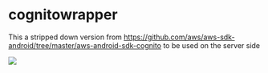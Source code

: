 # cognitowrapper

This a stripped down version from https://github.com/aws/aws-sdk-android/tree/master/aws-android-sdk-cognito to be used on the server side


[![](https://jitpack.io/v/xminds/cognitowrapper.svg)](https://jitpack.io/#xminds/cognitowrapper)
